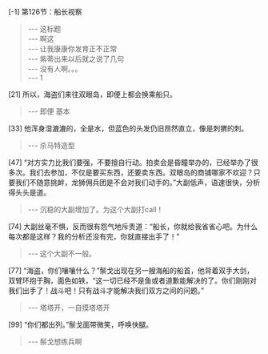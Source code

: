 
[-1] 第126节：船长视察
>--- 这标题<br>
>--- 啊这<br>
>--- 让我康康你发育正不正常<br>
>--- 紫蒂出来以后就之说了几句<br>
>--- 没有人啊。。。<br>
>--- 1<br>

[21] 所以，海盗们来往双眼岛，即便上都会换乘船只。
>--- 即便 基本<br>

[33] 他浑身湿漉漉的，全是水，但蓝色的头发仍旧昂然直立，像是刺猬的刺。
>--- 杀马特造型<br>

[47] “对方实力比我们要强，不要擅自行动。拍卖会是昏瞳举办的，已经举办了很多次。我们去参加，不仅是要买东西，还要卖东西。双眼岛的商铺哪家不欢迎？只要我们不随意挑衅，龙狮佣兵团是不会对我们动手的。”大副低声，语速很快，分析得头头是道。
>--- 沉稳的大副增加了。为这个大副打call！<br>

[74] 大副丝毫不惧，反而很有怨气地斥责道：“船长，你就给我省省心吧。为什么每次都是这样？我的分析还没有完，你就直接出手了！”
>--- 这个大副不一般。<br>

[77] “海盗，你们嚷嚷什么？”鬃戈出现在另一艘海船的船首，他背着双手大剑，双臂环抱于胸，面色如铁，“这一切已经不是鱼或者道歉能解决的了。你们刚刚对我们出手了！战斗吧！只有战斗才能解决我们双方之间的问题。”
>--- 塔塔开，一自摸塔塔开<br>

[99] “你们都出列。”鬃戈面带微笑，呼唤快腿。
>--- 鬃戈想练兵啊<br>
